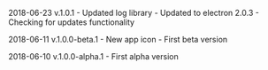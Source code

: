 ﻿2018-06-23 v.1.0.1
	- Updated log library
	- Updated to electron 2.0.3
	- Checking for updates functionality

2018-06-11 v.1.0.0-beta.1
	- New app icon
	- First beta version

2018-06-10 v.1.0.0-alpha.1
	- First alpha version